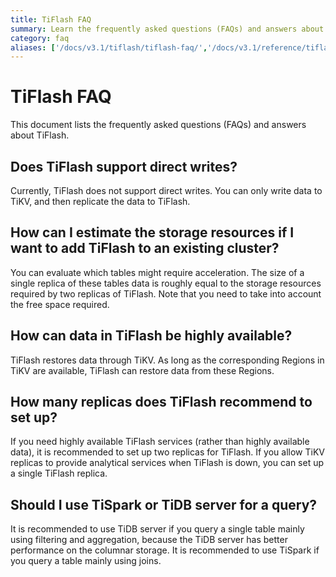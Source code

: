 ```yaml
---
title: TiFlash FAQ
summary: Learn the frequently asked questions (FAQs) and answers about TiFlash.
category: faq
aliases: ['/docs/v3.1/tiflash/tiflash-faq/','/docs/v3.1/reference/tiflash/faq/']
---
```


# TiFlash FAQ

This document lists the frequently asked questions (FAQs) and answers about TiFlash.

## Does TiFlash support direct writes?

Currently, TiFlash does not support direct writes. You can only write data to TiKV, and then replicate the data to TiFlash.

## How can I estimate the storage resources if I want to add TiFlash to an existing cluster?

You can evaluate which tables might require acceleration. The size of a single replica of these tables data is roughly equal to the storage resources required by two replicas of TiFlash. Note that you need to take into account the free space required.

## How can data in TiFlash be highly available?

TiFlash restores data through TiKV. As long as the corresponding Regions in TiKV are available, TiFlash can restore data from these Regions.

## How many replicas does TiFlash recommend to set up?

If you need highly available TiFlash services (rather than highly available data), it is recommended to set up two replicas for TiFlash. If you allow TiKV replicas to provide analytical services when TiFlash is down, you can set up a single TiFlash replica.

## Should I use TiSpark or TiDB server for a query?

It is recommended to use TiDB server if you query a single table mainly using filtering and aggregation, because the TiDB server has better performance on the columnar storage. It is recommended to use TiSpark if you query a table mainly using joins.
